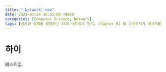 ```yaml
---
title: "[Network] new"
date: 2021-01-24 16:55:00 +0800
categories: [Computer Science, Network]
tags: [성공과 실패를 결정하는 1%의 네트워크 원리, chapter 01 웹 브라우저가 메시지를 만든다]
---
```


# 하이

테스트글..